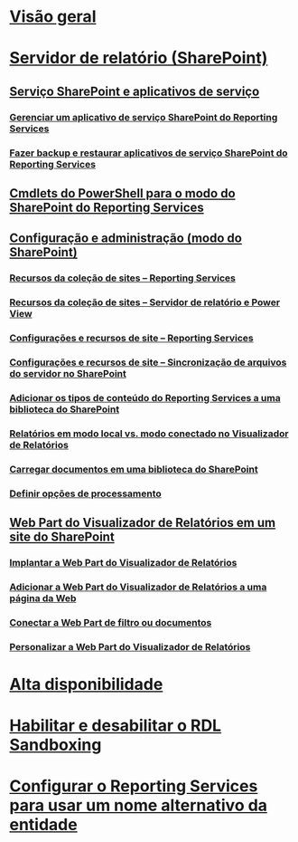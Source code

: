 # [Visão geral](reporting-services-report-server.md)  
# [Servidor de relatório (SharePoint)](reporting-services-report-server-sharepoint-mode.md)  
## [Serviço SharePoint e aplicativos de serviço](reporting-services-sharepoint-service-and-service-applications.md)  
### [Gerenciar um aplicativo de serviço SharePoint do Reporting Services](manage-a-reporting-services-sharepoint-service-application.md)  
### [Fazer backup e restaurar aplicativos de serviço SharePoint do Reporting Services](backup-and-restore-reporting-services-sharepoint-service-applications.md)  
## [Cmdlets do PowerShell para o modo do SharePoint do Reporting Services](powershell-cmdlets-for-reporting-services-sharepoint-mode.md)  
## [Configuração e administração (modo do SharePoint)](configuration-and-administration-of-a-report-server.md)  
### [Recursos da coleção de sites – Reporting Services](site-collection-features-reporting-services.md)  
### [Recursos da coleção de sites – Servidor de relatório e Power View](site-collection-features-report-server-and-power-view.md)  
### [Configurações e recursos de site – Reporting Services](site-settings-and-features-reporting-services.md)  
### [Configurações e recursos de site – Sincronização de arquivos do servidor no SharePoint](activate-the-report-server-file-sync-feature-in-sharepoint-ca.md)  
### [Adicionar os tipos de conteúdo do Reporting Services a uma biblioteca do SharePoint](add-reporting-services-content-types-to-a-sharepoint-library.md)  
### [Relatórios em modo local vs. modo conectado no Visualizador de Relatórios](local-mode-vs-connected-mode-reports-in-the-report-viewer.md)  
### [Carregar documentos em uma biblioteca do SharePoint](upload-documents-to-a-sharepoint-library-reporting-services-in-sharepoint-mode.md)  
### [Definir opções de processamento](set-processing-options-reporting-services-in-sharepoint-integrated-mode.md)  
## [Web Part do Visualizador de Relatórios em um site do SharePoint](report-viewer-web-part-sharepoint-site.md)  
### [Implantar a Web Part do Visualizador de Relatórios](deploy-report-viewer-web-part.md)
### [Adicionar a Web Part do Visualizador de Relatórios a uma página da Web](add-report-viewer-web-part-to-page.md)
### [Conectar a Web Part de filtro ou documentos](connect-filter-or-documents-web-part-sharepoint-integrated-mode.md)  
### [Personalizar a Web Part do Visualizador de Relatórios](customize-the-report-viewer-web-part.md)  
# [Alta disponibilidade](high-availability-reporting-services.md)  
# [Habilitar e desabilitar o RDL Sandboxing](enable-and-disable-rdl-sandboxing.md)  
# [Configurar o Reporting Services para usar um nome alternativo da entidade](configure-reporting-services-to-use-a-subject-alternative-name.md)  
